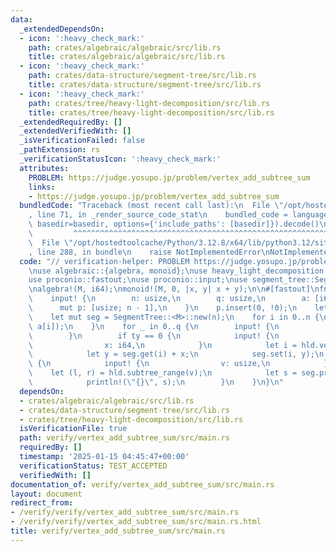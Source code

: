```yaml
---
data:
  _extendedDependsOn:
  - icon: ':heavy_check_mark:'
    path: crates/algebraic/algebraic/src/lib.rs
    title: crates/algebraic/algebraic/src/lib.rs
  - icon: ':heavy_check_mark:'
    path: crates/data-structure/segment-tree/src/lib.rs
    title: crates/data-structure/segment-tree/src/lib.rs
  - icon: ':heavy_check_mark:'
    path: crates/tree/heavy-light-decomposition/src/lib.rs
    title: crates/tree/heavy-light-decomposition/src/lib.rs
  _extendedRequiredBy: []
  _extendedVerifiedWith: []
  _isVerificationFailed: false
  _pathExtension: rs
  _verificationStatusIcon: ':heavy_check_mark:'
  attributes:
    PROBLEM: https://judge.yosupo.jp/problem/vertex_add_subtree_sum
    links:
    - https://judge.yosupo.jp/problem/vertex_add_subtree_sum
  bundledCode: "Traceback (most recent call last):\n  File \"/opt/hostedtoolcache/Python/3.12.8/x64/lib/python3.12/site-packages/onlinejudge_verify/documentation/build.py\"\
    , line 71, in _render_source_code_stat\n    bundled_code = language.bundle(stat.path,\
    \ basedir=basedir, options={'include_paths': [basedir]}).decode()\n          \
    \         ^^^^^^^^^^^^^^^^^^^^^^^^^^^^^^^^^^^^^^^^^^^^^^^^^^^^^^^^^^^^^^^^^^^^^^^^^^^^^^^^^\n\
    \  File \"/opt/hostedtoolcache/Python/3.12.8/x64/lib/python3.12/site-packages/onlinejudge_verify/languages/rust.py\"\
    , line 288, in bundle\n    raise NotImplementedError\nNotImplementedError\n"
  code: "// verification-helper: PROBLEM https://judge.yosupo.jp/problem/vertex_add_subtree_sum\n\
    \nuse algebraic::{algebra, monoid};\nuse heavy_light_decomposition::HeavyLightDecomposition;\n\
    use proconio::fastout;\nuse proconio::input;\nuse segment_tree::SegmentTree;\n\
    \nalgebra!(M, i64);\nmonoid!(M, 0, |x, y| x + y);\n\n#[fastout]\nfn main() {\n\
    \    input! {\n        n: usize,\n        q: usize,\n        a: [i64; n],\n  \
    \      mut p: [usize; n - 1],\n    }\n    p.insert(0, !0);\n    let hld = HeavyLightDecomposition::from_parents(&p);\n\
    \    let mut seg = SegmentTree::<M>::new(n);\n    for i in 0..n {\n        seg.set(hld.vertex_index(i),\
    \ a[i]);\n    }\n    for _ in 0..q {\n        input! {\n            ty: usize,\n\
    \        }\n        if ty == 0 {\n            input! {\n                v: usize,\n\
    \                x: i64,\n            }\n            let i = hld.vertex_index(v);\n\
    \            let y = seg.get(i) + x;\n            seg.set(i, y);\n        } else\
    \ {\n            input! {\n                v: usize,\n            }\n        \
    \    let (l, r) = hld.subtree_range(v);\n            let s = seg.prod(l..r);\n\
    \            println!(\"{}\", s);\n        }\n    }\n}\n"
  dependsOn:
  - crates/algebraic/algebraic/src/lib.rs
  - crates/data-structure/segment-tree/src/lib.rs
  - crates/tree/heavy-light-decomposition/src/lib.rs
  isVerificationFile: true
  path: verify/vertex_add_subtree_sum/src/main.rs
  requiredBy: []
  timestamp: '2025-01-15 04:45:47+00:00'
  verificationStatus: TEST_ACCEPTED
  verifiedWith: []
documentation_of: verify/vertex_add_subtree_sum/src/main.rs
layout: document
redirect_from:
- /verify/verify/vertex_add_subtree_sum/src/main.rs
- /verify/verify/vertex_add_subtree_sum/src/main.rs.html
title: verify/vertex_add_subtree_sum/src/main.rs
---
```


